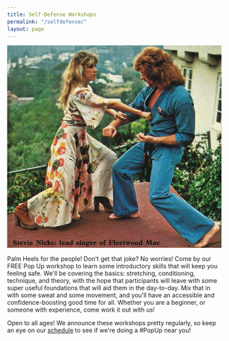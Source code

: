 ```yaml
---
title: Self-Defense Workshops
permalink: "/selfdefense/"
layout: page
---
```


![Pop Gym Self-Defense Workshop](/assets/stevie.jpg)

Palm Heels for the people! Don't get that joke? No worries! Come by our FREE Pop Up workshop to learn some introductory skills that will keep you feeling safe. We'll be covering the basics: stretching, conditioning, technique, and theory, with the hope that participants will leave with some super useful foundations that will aid them in the day-to-day. Mix that in with some sweat and some movement, and you'll have an accessible and confidence-boosting good time for all. Whether you are a beginner, or someone with experience, come work it out with us!

Open to all ages! We announce these workshops pretty regularly, so keep an eye on our [schedule](schedule.md) to see if we're doing a #PopUp near you!

